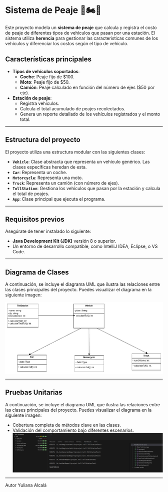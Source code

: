 # Sistema de Peaje 🚗🏍️🚛

Este proyecto modela un **sistema de peaje** que calcula y registra el costo de peaje de diferentes tipos de vehículos que pasan por una estación. El sistema utiliza **herencia** para gestionar las características comunes de los vehículos y diferenciar los costos según el tipo de vehículo.

## Características principales

- **Tipos de vehículos soportados**:
  - **Coche**: Peaje fijo de $100.
  - **Moto**: Peaje fijo de $50.
  - **Camión**: Peaje calculado en función del número de ejes ($50 por eje).
- **Estación de peaje**:
  - Registra vehículos.
  - Calcula el total acumulado de peajes recolectados.
  - Genera un reporte detallado de los vehículos registrados y el monto total.

---

## Estructura del proyecto

El proyecto utiliza una estructura modular con las siguientes clases:

- **`Vehicle`**: Clase abstracta que representa un vehículo genérico. Las clases específicas heredan de esta.
- **`Car`**: Representa un coche.
- **`Motorcycle`**: Representa una moto.
- **`Truck`**: Representa un camión (con número de ejes).
- **`TollStation`**: Gestiona los vehículos que pasan por la estación y calcula el total de peajes.
- **`App`**: Clase principal que ejecuta el programa.

---

## Requisitos previos

Asegúrate de tener instalado lo siguiente:

- **Java Development Kit (JDK)** versión 8 o superior.
- Un entorno de desarrollo compatible, como IntelliJ IDEA, Eclipse, o VS Code.

---

## Diagrama de Clases

A continuación, se incluye el diagrama UML que ilustra las relaciones entre las clases principales del proyecto. Puedes visualizar el diagrama en la siguiente imagen:

![Diagrama UML](images/diagrama_clases.png)

---


## Pruebas Unitarias

A continuación, se incluye el diagrama UML que ilustra las relaciones entre las clases principales del proyecto. Puedes visualizar el diagrama en la siguiente imagen:


- Cobertura completa de métodos clave en las clases.
- Validación del comportamiento bajo diferentes escenarios.
  ![Pruebas Unitarias](images/test.png)

---
Autor
Yuliana Alcalá